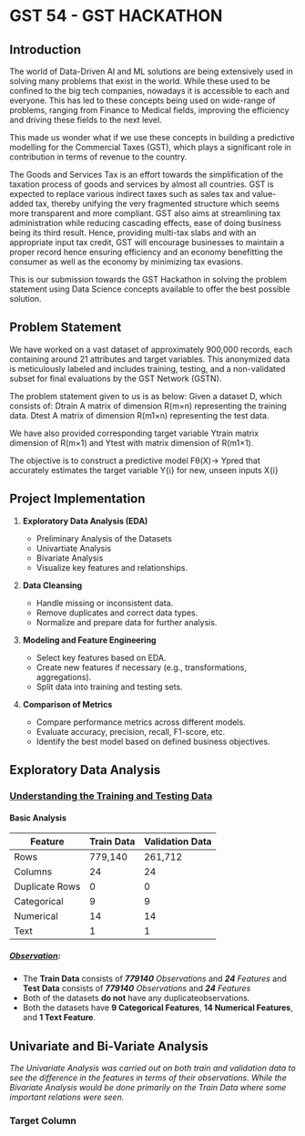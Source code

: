 **GST 54 - GST HACKATHON**
===================================================

## Introduction


The world of Data-Driven AI and ML solutions are being extensively used in solving many problems that exist in the world. While these used to be confined to the big tech companies, nowadays it is accessible to each and everyone. This has led to these concepts being used on wide-range of problems, ranging from Finance to Medical fields, improving the efficiency and driving these fields to the next level.

This made us wonder what if we use these concepts in building a predictive modelling for the Commercial Taxes (GST), which plays a significant role in contribution in terms of revenue to the country.

The Goods and Services Tax is an effort towards the simplification of the taxation process of goods and services by almost all countries. GST is expected to replace various indirect taxes such as sales tax and value-added tax, thereby unifying the very fragmented structure which seems more transparent and more compliant. GST also aims at streamlining tax administration while reducing cascading effects, ease of doing business being its third result. Hence, providing multi-tax slabs and with an appropriate input tax credit, GST will encourage businesses to maintain a proper record hence ensuring efficiency and an economy benefitting the consumer as well as the economy by minimizing tax evasions.

This is our submission towards the GST Hackathon in solving the problem statement using Data Science concepts available to offer the best possible solution.


## Problem Statement 

We have worked on a vast dataset of approximately 900,000 records, each containing around 21 attributes and target variables. This anonymized data is meticulously labeled and includes training, testing, and a non-validated subset for final evaluations by the GST Network (GSTN).

The problem statement given to us is as below:
Given a dataset D, which consists of:
Dtrain A matrix of dimension R(m×n) representing the training data.
Dtest A matrix of dimension R(m1×n) representing the test data.

We have also provided corresponding target variable Ytrain matrix dimension of R(m×1) and Ytest with matrix dimension of R(m1×1).

The objective is to construct a predictive model Fθ(X)→ Ypred that accurately estimates the target variable Y{i} for new, unseen inputs X{i}



## Project Implementation
1. **Exploratory Data Analysis (EDA)**  
   - Preliminary Analysis of the Datasets
   - Univartiate Analysis
   - Bivariate Analysis
   - Visualize key features and relationships.

2. **Data Cleansing**  
   - Handle missing or inconsistent data.
   - Remove duplicates and correct data types.
   - Normalize and prepare data for further analysis.

3. **Modeling and Feature Engineering**  
   - Select key features based on EDA.
   - Create new features if necessary (e.g., transformations, aggregations).
   - Split data into training and testing sets.
4. **Comparison of Metrics**  
   - Compare performance metrics across different models.
   - Evaluate accuracy, precision, recall, F1-score, etc.
   - Identify the best model based on defined business objectives.


## Exploratory Data Analysis
### <ins>Understanding the Training and Testing Data</ins>
#### Basic Analysis
| Feature | Train Data | Validation Data |
|---|---|---|
| Rows | 779,140 | 261,712 |
| Columns | 24 | 24 |
| Duplicate Rows | 0 | 0 |
| Categorical | 9 | 9 |
| Numerical | 14 | 14 |
| Text | 1 | 1 |

##### <ins>Observation</ins>:

 - The **Train Data** consists of ***779140** Observations* and ***24** Features* and **Test Data** consists of ***779140** Observations* and ***24** Features*
- Both of the datasets **do not**  have any duplicateobservations.
- Both the datasets have **9 Categorical Features**, **14 Numerical Features**, and **1 Text Feature**.

## Univariate and Bi-Variate Analysis
*The Univariate Analysis was carried out on both train and validation data to see the difference in the features in terms of their observations. While  the Bivariate Analysis would be done primarily on the Train Data where some important relations were seen.*

### Target Column
